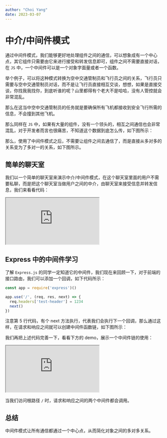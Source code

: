 ```yaml
---
author: "Choi Yang"
date: 2023-03-07
---
```


# 中介/中间件模式

通过中间件模式，我们能够更好地处理组件之间的通信，可以想象成有一个中心点，其它组件只需要由它来进行接受和转发信息即可，组件之间不需要直接对话，在 `JS` 中，一个中间件可以是一个对象字面量或者一个函数。

举个例子，可以将这种模式转换为空中交通管制员和飞行员之间的关系，飞行员只需要与空中交通管制员对话，而不是让飞行员直接相互交谈，想想，如果是直接交谈，你找我我找你，到底听谁的呢？山里都得有个老大不是哈哈，没有人管控就会非常混乱。

那么在这当中空中交通管制员的任务就是要确保所有飞机都接收到安全飞行所需的信息，不会撞到其他飞机。

那么同样在 `JS` 中，如果有大量的组件，没有一个领头的，相互之间通信也会非常混乱，对于开发者而言也很痛苦，不知道这个数据到底怎么传，如下图所示：

<CloudinaryImg publicId='patterns/middleware-pattern-1_uynu2e' alt='middleware-pattern-1'/>

那么，使用了中间件模式之后，不需要让组件之间去通信了，而是直接从多对多的关系变为了多对一的关系，如下图所示。

<CloudinaryImg publicId='patterns/middleware-pattern_ebrees' alt='middleware-pattern'/>

## 简单的聊天室

我们以一个简单的聊天室来演示中介/中间件模式，在这个聊天室里面的用户不需要私聊，而是把这个聊天室当做用户之间的中介，由聊天室来接受信息并转发信息，我们来看看代码：

<iframe src='https://stackblitz.com/edit/middleware-pattern-chatroom?devToolsHeight=33&embed=1&file=index.js'></iframe>

## Express 中的中间件学习

了解 `Express.js` 的同学一定知道它的中间件，我们现在来回顾一下，对于前端的接口路由，我们可以添加一个回调，如下代码所示：

```js 5
const app = require('express')()

app.use('/', (req, res, next) => {
  req.headers['test-header'] = 1234
  next()
})
```

注意第 5 行代码，有个 next 方法执行，代表我们会执行下一个回调，那么通过这样，在请求和响应之间就可以创建中间件函数链，如下图所示：

<CloudinaryImg publicId='patterns/middleware-express_lgniew' alt='middleware-express'/>

我们再把上述代码完善一下，看看下方的 demo，展示一个中间件链的使用：

<iframe src='https://stackblitz.com/edit/middleware-pattern-node-express?ctl=1&embed=1&file=index.js'></iframe>

当我们访问根路径 `/` 时，请求和响应之间的两个中间件都会调用。

## 总结

中间件模式让所有通信都通过一个中心点，从而简化对象之间的多对多关系。
